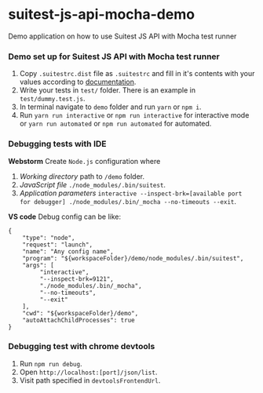 # suitest-js-api-mocha-demo
Demo application on how to use Suitest JS API with Mocha test runner

### Demo set up for Suitest JS API with Mocha test runner

1. Copy `.suitestrc.dist` file as `.suitestrc` and fill in it's contents 
with your values according to [documentation](https://suite.st/docs/suitest-api/setup/#environment-setup).
2. Write your tests in `test/` folder. There is an example in `test/dummy.test.js`.
3. In terminal navigate to `demo` folder and run `yarn` or `npm i`.
4. Run `yarn run interactive` or `npm run interactive` for interactive mode or
 `yarn run automated` or `npm run automated` for automated.

### Debugging tests with IDE

**Webstorm**
Create `Node.js` configuration where
1. _Working directory_ path to `/demo` folder.
2. _JavaScript file_ `./node_modules/.bin/suitest`.
3. _Application parameters_ `interactive --inspect-brk=[available port for debugger] ./node_modules/.bin/_mocha --no-timeouts --exit`.

**VS code**
Debug config can be like:
```
{
    "type": "node",
    "request": "launch",
    "name": "Any config name",
    "program": "${workspaceFolder}/demo/node_modules/.bin/suitest",
    "args": [
         "interactive",
         "--inspect-brk=9121",
         "./node_modules/.bin/_mocha",
         "--no-timeouts",
         "--exit"
    ],
    "cwd": "${workspaceFolder}/demo",
    "autoAttachChildProcesses": true
}
```

### Debugging test with chrome devtools

1. Run `npm run debug`.
2. Open `http://localhost:[port]/json/list`.
3. Visit path specified in `devtoolsFrontendUrl`.
